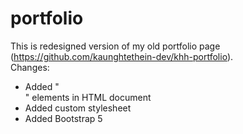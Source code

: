 # portfolio

This is redesigned version of my old portfolio page (https://github.com/kaunghtethein-dev/khh-portfolio). <br/>
Changes: <br/>
 * Added "<section>" elements in HTML document
 * Added custom stylesheet 
 * Added Bootstrap 5
